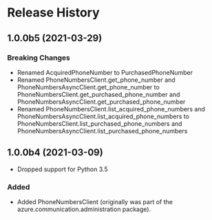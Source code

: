 # Release History

## 1.0.0b5 (2021-03-29)

### Breaking Changes
- Renamed AcquiredPhoneNumber to PurchasedPhoneNumber
- Renamed PhoneNumbersClient.get_phone_number and PhoneNumbersAsyncClient.get_phone_number to PhoneNumbersClient.get_purchased_phone_number
and PhoneNumbersAsyncClient.get_purchased_phone_number
- Renamed PhoneNumbersClient.list_acquired_phone_numbers and PhoneNumbersAsyncClient.list_acquired_phone_numbers to PhoneNumbersClient.list_purchased_phone_numbers
and PhoneNumbersAsyncClient.list_purchased_phone_numbers

## 1.0.0b4 (2021-03-09)
- Dropped support for Python 3.5

### Added
- Added PhoneNumbersClient (originally was part of the azure.communication.administration package).




<!-- LINKS -->
[read_me]: https://github.com/Azure/azure-sdk-for-python/blob/master/sdk/communication/azure-communication-phonenumbers/README.md
[documentation]: https://docs.microsoft.com/azure/communication-services/quickstarts/access-tokens?pivots=programming-language-python
